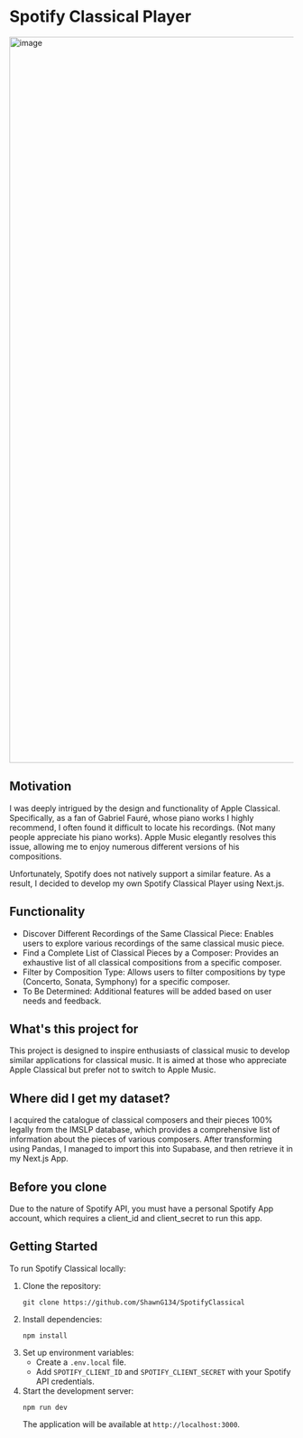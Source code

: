 # Spotify Classical Player
<img width="1286" alt="image" src="https://github.com/ShawnG134/SpotifyClassical/assets/168505455/5be3f566-92b4-402e-aba0-21084ea3b1af">


## Motivation
I was deeply intrigued by the design and functionality of Apple Classical. Specifically, as a fan of Gabriel Fauré, whose piano works I highly recommend, I often found it difficult to locate his recordings. (Not many people appreciate his piano works). Apple Music elegantly resolves this issue, allowing me to enjoy numerous different versions of his compositions.

Unfortunately, Spotify does not natively support a similar feature. As a result, I decided to develop my own Spotify Classical Player using Next.js.

## Functionality
- Discover Different Recordings of the Same Classical Piece: Enables users to explore various recordings of the same classical music piece.
- Find a Complete List of Classical Pieces by a Composer: Provides an exhaustive list of all classical compositions from a specific composer.
- Filter by Composition Type: Allows users to filter compositions by type (Concerto, Sonata, Symphony) for a specific composer.
- To Be Determined: Additional features will be added based on user needs and feedback.
  
## What's this project for
This project is designed to inspire enthusiasts of classical music to develop similar applications for classical music.
It is aimed at those who appreciate Apple Classical but prefer not to switch to Apple Music.

## Where did I get my dataset?
I acquired the catalogue of classical composers and their pieces 100% legally from the IMSLP database, which provides a comprehensive list of information about the pieces of various composers. After transforming using Pandas, I managed to import this into Supabase, and then retrieve it in my Next.js App.

## Before you clone
Due to the nature of Spotify API, you must have a personal Spotify App account, which requires a client_id and client_secret to run this app.
## Getting Started

To run Spotify Classical locally:

1. Clone the repository:
   ```
   git clone https://github.com/ShawnG134/SpotifyClassical
   ```
2. Install dependencies:
   ```
   npm install
   ```
3. Set up environment variables:
    - Create a `.env.local` file.
    - Add `SPOTIFY_CLIENT_ID` and `SPOTIFY_CLIENT_SECRET` with your Spotify API credentials.
4. Start the development server:
   ```
   npm run dev
   ```
   The application will be available at `http://localhost:3000`.
